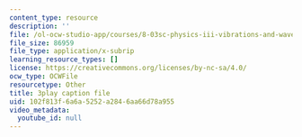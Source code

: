 ```yaml
---
content_type: resource
description: ''
file: /ol-ocw-studio-app/courses/8-03sc-physics-iii-vibrations-and-waves-fall-2016/102f813f6a6a5252a2846aa66d78a955_kKIQ1h9UuA.vtt
file_size: 86959
file_type: application/x-subrip
learning_resource_types: []
license: https://creativecommons.org/licenses/by-nc-sa/4.0/
ocw_type: OCWFile
resourcetype: Other
title: 3play caption file
uid: 102f813f-6a6a-5252-a284-6aa66d78a955
video_metadata:
  youtube_id: null
---
```


